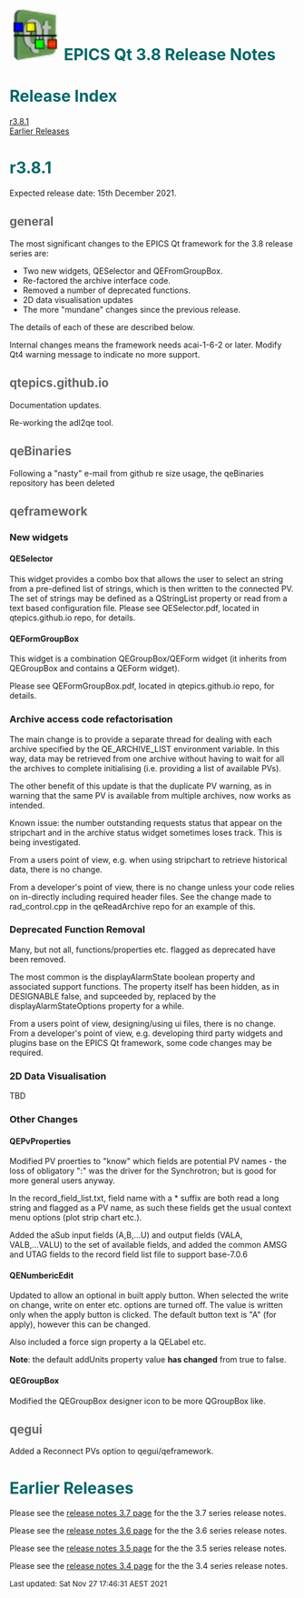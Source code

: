 # ![](epicsqt_logo.png?raw=true) <span style='color:#006666'>EPICS Qt 3.8 Release Notes</span>

# <span style='color:#006666'>Release Index</span>

[r3.8.1](#r3.8.1)<br>
[Earlier Releases](#Earlier_Releases)

# <a name="r3.8.1"></a><span style='color:#006666'>r3.8.1</span>

Expected  release date: 15th December 2021.

## <span style='color:#666666'>general</span>

The most significant changes to the EPICS Qt framework for the 3.8 release
series are:
- Two new widgets, QESelector and QEFromGroupBox.
- Re-factored the archive interface code.
- Removed a number of deprecated functions.
- 2D data visualisation updates
- The more "mundane" changes since the previous release.

The details of each of these are described below.

Internal changes means the framework needs acai-1-6-2 or later.
   Modify Qt4 warning message to indicate no more support.


## <span style='color:#666666'>qtepics.github.io</span>

Documentation updates.

Re-working the adl2qe tool.

## <span style='color:#666666'>qeBinaries</span>

Following a "nasty" e-mail from github re size usage, the qeBinaries repository
has been deleted

## <span style='color:#666666'>qeframework</span>

### New widgets

#### QESelector

This widget provides a combo box that allows the user to select an string
from a pre-defined list of strings, which is then written to the connected PV.
The set of strings may be defined as a QStringList property or read from
a text based configuration file.
Please see QESelector.pdf, located in qtepics.github.io repo, for details.

#### QEFormGroupBox

This widget is a combination QEGroupBox/QEForm widget (it inherits from
QEGroupBox and contains a QEForm widget).

Please see QEFormGroupBox.pdf, located in qtepics.github.io repo, for details.

### Archive access code refactorisation

The main change is to provide a separate thread for dealing with each archive
specified by the QE_ARCHIVE_LIST environment variable.
In this way, data may be retrieved from one archive without having to wait
for all the archives to complete initialising (i.e. providing a list of
available PVs).

The other benefit of this update is that the duplicate PV warning, as in
warning that the same PV is available from multiple archives, now works
as intended.

Known issue: the number outstanding requests status that appear on the
stripchart and in the archive status widget sometimes loses track.
This is being investigated.

From a users point of view, e.g. when using stripchart to retrieve historical
data, there is no change.

From a developer's point of view, there is no change unless your code
relies on in-directly including required header files.
See the change made to rad_control.cpp in the qeReadArchive repo for an
example of this.

### Deprecated Function Removal

Many, but not all, functions/properties etc. flagged as deprecated have been
removed.

The most common is the displayAlarmState boolean property and associated
support functions.
The property itself has been hidden, as in DESIGNABLE false, and supceeded by,
replaced by the displayAlarmStateOptions property for a while.

From a users point of view, designing/using ui files, there is no change.
From a developer's point of view, e.g. developing third party widgets and
plugins base on the EPICS Qt framework, some code changes may be required.

### 2D Data Visualisation

TBD

### Other Changes

#### QEPvProperties

Modified PV proerties to "know" which fields are potential PV names - the
loss of obligatory ":" was the driver for the Synchrotron;
but is good for more general users anyway.

In the record_field_list.txt, field name with a * suffix are both read a long
string and flagged as a PV name, as such these fields get the usual context
menu options (plot strip chart etc.).

Added the aSub input fields (A,B,...U) and output fields (VALA, VALB,...VALU)
to the set of available fields, and added the common AMSG and UTAG fields to
the record field list file to support base-7.0.6

#### QENumbericEdit

Updated to allow an optional in built apply button.
When selected the write on change, write on enter etc. options are turned off.
The value is written only when the apply button is clicked.
The default button text is "A" (for apply), however this can be changed.

Also included a force sign property a la QELabel etc.

__Note__: the default addUnits property value __has changed__ from true to false.

#### QEGroupBox

Modified the QEGroupBox designer icon to be more QGroupBox like.

## <span style='color:#666666'>qegui</span>

Added a Reconnect PVs option to qegui/qeframework.

# <a name="Earlier_Releases"></a><span style='color:#006666'>Earlier Releases</span>

Please see the [release notes 3.7 page](release_notes_3.7.html) for the
the 3.7 series release notes.

Please see the [release notes 3.6 page](release_notes_3.6.html) for the
the 3.6 series release notes.

Please see the [release notes 3.5 page](release_notes_3.5.html) for the
the 3.5 series release notes.

Please see the [release notes 3.4 page](release_notes_3.4.html) for the
the 3.4 series release notes.

<font size="-1">Last updated: Sat Nov 27 17:46:31 AEST 2021</font>
<br>
